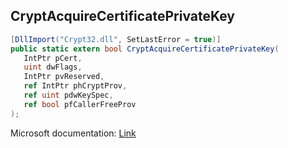 ## CryptAcquireCertificatePrivateKey

```csharp
[DllImport("Crypt32.dll", SetLastError = true)]
public static extern bool CryptAcquireCertificatePrivateKey(
   IntPtr pCert,
   uint dwFlags,
   IntPtr pvReserved,
   ref IntPtr phCryptProv,
   ref uint pdwKeySpec,
   ref bool pfCallerFreeProv
);
```

Microsoft documentation: [Link](https://docs.microsoft.com/en-us/windows/win32/api/wincrypt/nf-wincrypt-cryptacquirecertificateprivatekey)
